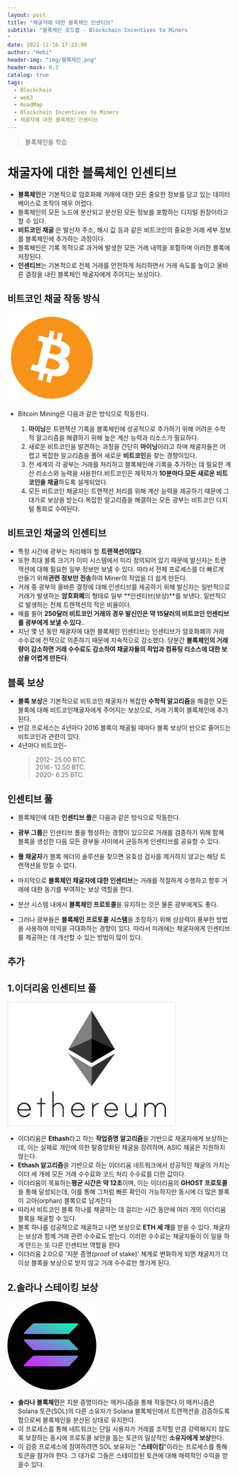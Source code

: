 ```yaml
---
layout: post
title: "채굴자에 대한 블록체인 인센티브"
subtitle: "블록체인 로드맵 - Blockchain Incentives to Miners
"
date: 2022-11-16 17:23:00
author: "Hebi"
header-img: "img/블록체인.png"
header-mask: 0.3
catalog: true
tags:
  - Blockchain
  - web3
  - RoadMap
  - Blockchain Incentives to Miners
  - 채굴자에 대한 블록체인 인센티브
---
```


> 블록체인을 학습

# 채굴자에 대한 블록체인 인센티브

- **블록체인**은 기본적으로 암호화폐 거래에 대한 모든 중요한 정보를 담고 있는 데이터베이스로 조작이 매우 어렵다.
- 블록체인의 모든 노드에 분산되고 분산된 모든 정보를 포함하는 디지털 원장이라고 할 수 있다.
- **비트코인 채굴** 은 발신자 주소, 해시 값 등과 같은 비트코인의 중요한 거래 세부 정보를 블록체인에 추가하는 과정이다.
- 블록체인은 기록 목적으로 과거에 발생한 모든 거래 내역을 포함하며 이러한 블록에 저장된다.
- **인센티브**는 기본적으로 전체 거래를 안전하게 처리하면서 거래 속도를 높이고 올바른 결정을 내린 블록체인 채굴자에게 주어지는 보상이다.

## 비트코인 채굴 작동 방식

![메인](/img/비트코인.png)

- Bitcoin Mining은 다음과 같은 방식으로 작동한다.

  1. **마이닝**은 트랜잭션 기록을 블록체인에 성공적으로 추가하기 위해 어려운 수학적 알고리즘을 해결하기 위해 높은 계산 능력과 리소스가 필요하다.
  2. 새로운 비트코인을 발견하는 과정을 간단히 **마이닝**이라고 하며 채굴자들은 어렵고 복잡한 알고리즘을 풀어 새로운 **비트코인**을 찾는 경향이있다.
  3. 전 세계의 각 광부는 거래를 처리하고 블록체인에 기록을 추가하는 데 필요한 계산 리소스와 능력을 사용한다.비트코인은 제작자가 **10분마다 모든 새로운 비트코인을 채굴**하도록 설계되었다.
  4. 모든 비트코인 ​​채굴자는 트랜잭션 처리를 위해 계산 능력을 제공하기 때문에 그 대가로 보상을 받는다.복잡한 알고리즘을 해결하는 모든 광부는 비트코인 디지털 통화로 수여된다.

## 비트코인 채굴의 인센티브

- 특정 시간에 광부는 처리해야 할 **트랜잭션이많다**.
- 또한 최대 블록 크기가 이미 시스템에서 미리 정의되어 있기 때문에 발신자는 트랜잭션에 대해 필요한 일부 정보만 보낼 수 있다. 따라서 전체 프로세스를 더 빠르게 만들기 위해**관련 정보만 전송**하여 Miner의 작업을 더 쉽게 만든다.
- 거래 중 광부의 올바른 결정에 대해 인센티브를 제공하기 위해 발신자는 일반적으로 거래가 발생하는 **암호화폐**의 형태로 일부 **인센티브(보상)**를 보낸다. 일반적으로 발생하는 전체 트랜잭션의 작은 비율이다.
- 예를 들어 **250달러 비트코인 ​​거래의 경우 발신인은 약 15달러의 비트코인 ​​인센티브를 광부에게 보낼 수 있다.**.
- 지난 몇 년 동안 채굴자에 대한 블록체인 인센티브는 인센티브가 암호화폐의 거래 수수료에 전적으로 의존하기 때문에 지속적으로 감소했다. 당분간 **블록체인의 거래량이 감소하면 거래 수수료도 감소하여 채굴자들의 작업과 컴퓨팅 리소스에 대한 보상을 어렵게 만든다**.

## 블록 보상

- **블록 보상**은 기본적으로 비트코인 ​​채굴자가 복잡한 **수학적 알고리즘**을 해결한 모든 블록에 대해 비트코인 ​​채굴자에게 주어지는 보상으로, 거래 기록이 블록체인에 추가된다.
- 반감 프로세스는 4년마다 2016 블록이 채굴될 때마다 블록 보상이 반으로 줄어드는 비트코인과 관련이 있다.
- 4년마다 비트코인-
  > 2012- 25.00 BTC.  
  > 2016- 12.50 BTC.  
  > 2020- 6.25 BTC.

## 인센티브 풀

- 블록체인에 대한 **인센티브 풀**은 다음과 같은 방식으로 작동한다.

- **광부 그룹**은 인센티브 풀을 형성하는 경향이 있으므로 거래를 검증하기 위해 함께 블록을 생성한 다음 모든 광부들 사이에서 균등하게 인센티브를 공유할 수 있다.
- **풀 채굴자**가 블록 헤더의 솔루션을 찾으면 유효성 검사를 제거하지 않고는 해당 트랜잭션을 망칠 수 없다.

- 마지막으로 **블록체인 채굴자에 대한 인센티브**는 거래를 적절하게 수행하고 향후 거래에 대한 동기를 부여하는 보상 역할을 한다.
- 분산 시스템 내에서 **블록체인 프로토콜**을 유지하는 것은 물론 광부에게도 좋다.
- 그러나 광부들은 **블록체인 프로토콜 시스템**을 조정하기 위해 상상력이 풍부한 방법을 사용하여 이익을 극대화하는 경향이 있다. 따라서 미래에는 채굴자에게 인센티브를 제공하는 데 개선할 수 있는 방법이 많이 있다.

## 추가

## 1.이더리움 인센티브 풀

![메인](/img/이더리움.jpeg)

- 이더리움은 **Ethash**라고 하는 **작업증명 알고리즘**을 기반으로 채굴자에게 보상하는데, 이는 실제로 개인에 의한 탈중앙화된 채굴을 장려하며, ASIC 채굴은 지원하지 않는다.
- **Ethash 알고리즘**을 기반으로 하는 이더리움 네트워크에서 성공적인 채굴의 가치는 이더 세 개에 모든 거래 수수료와 코드 처리 수수료를 더한 값이다.
- 이더리움이 목표하는**평균 시간은 약 12초**이며, 이는 이더리움의 **GHOST 프로토콜**을 통해 달성되는데, 이를 통해 그처럼 빠른 확인이 가능하지만 동시에 더 많은 블록이 고아(orphan) 블록으로 남겨진다
- 따라서 비트코인 블록 하나를 채굴하는 데 걸리는 시간 동안에 여러 개의 이더리움 블록을 채굴할 수 있다.
- 블록 하나를 성공적으로 채굴하고 나면 보상으로 **ETH 세 개**를 받을 수 있다. 채굴자는 보상과 함께 거래 관련 수수료도 받는다. 이러한 수수료는 채굴자들이 이 일을 하게 만드는 또 다른 인센티브 역할을 한다
- 이더리움 2.0으로 '지분 증명(proof of stake)' 쳬계로 변화하게 되면 채굴자가 더 이상 블록을 보상으로 받지 않고 거래 수수료만 챙기게 된다.

## 2.솔라나 스테이킹 보상

![메인](/img/솔라나.png)

- **솔라나 블록체인**은 지분 증명이라는 메커니즘을 통해 작동한다.이 메커니즘은 Solana 토큰(SOL)의 다른 소유자가 Solana 블록체인에서 트랜잭션을 검증하도록 함으로써 블록체인을 분산된 상태로 유지한다.
- 이 프로세스를 통해 네트워크는 단일 사용자가 거래를 조작할 만큼 강력해지지 않도록 보장하는 동시에 프로토콜 보안을 돕는 토큰의 일상적인 **소유자에게 보상**한다.
- 이 검증 프로세스에 참여하려면 SOL 보유자는 "**스테이킹**"이라는 프로세스를 통해 토큰을 잠가야 한다. 그 대가로 그들은 스테이킹된 토큰에 대해 매력적인 수익을 얻을수 있다.
